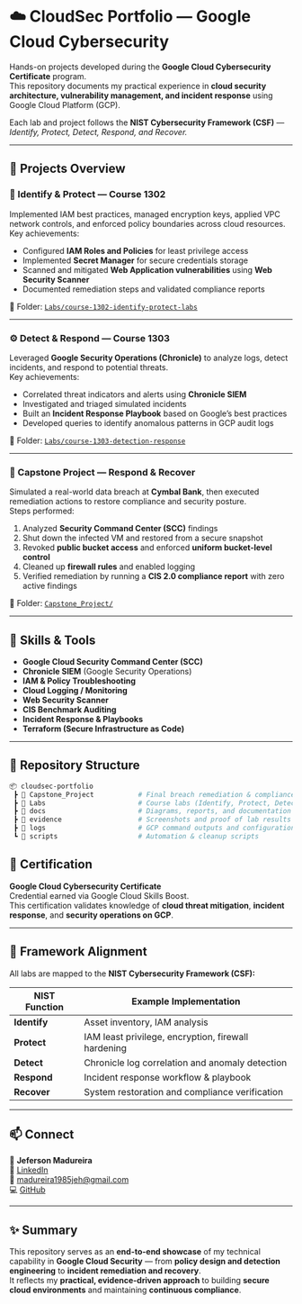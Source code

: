 # ☁️ CloudSec Portfolio — Google Cloud Cybersecurity

Hands-on projects developed during the **Google Cloud Cybersecurity Certificate** program.  
This repository documents my practical experience in **cloud security architecture, vulnerability management, and incident response** using Google Cloud Platform (GCP).

Each lab and project follows the **NIST Cybersecurity Framework (CSF)** — *Identify, Protect, Detect, Respond, and Recover.*

---

## 🧩 Projects Overview

### 🔐 Identify & Protect — Course 1302
Implemented IAM best practices, managed encryption keys, applied VPC network controls, and enforced policy boundaries across cloud resources.  
Key achievements:
- Configured **IAM Roles and Policies** for least privilege access  
- Implemented **Secret Manager** for secure credentials storage  
- Scanned and mitigated **Web Application vulnerabilities** using **Web Security Scanner**  
- Documented remediation steps and validated compliance reports  

📂 Folder: [`Labs/course-1302-identify-protect-labs`](./Labs/course-1302-identify-protect-labs)

---

### ⚙️ Detect & Respond — Course 1303
Leveraged **Google Security Operations (Chronicle)** to analyze logs, detect incidents, and respond to potential threats.  
Key achievements:
- Correlated threat indicators and alerts using **Chronicle SIEM**  
- Investigated and triaged simulated incidents  
- Built an **Incident Response Playbook** based on Google’s best practices  
- Developed queries to identify anomalous patterns in GCP audit logs  

📂 Folder: [`Labs/course-1303-detection-response`](./Labs/course-1303-detection-response)

---

### 🧱 Capstone Project — Respond & Recover
Simulated a real-world data breach at **Cymbal Bank**, then executed remediation actions to restore compliance and security posture.  
Steps performed:
1. Analyzed **Security Command Center (SCC)** findings  
2. Shut down the infected VM and restored from a secure snapshot  
3. Revoked **public bucket access** and enforced **uniform bucket-level control**  
4. Cleaned up **firewall rules** and enabled logging  
5. Verified remediation by running a **CIS 2.0 compliance report** with zero active findings  

📂 Folder: [`Capstone_Project/`](./Capstone_Project)

---

## 🧠 Skills & Tools

- **Google Cloud Security Command Center (SCC)**
- **Chronicle SIEM** (Google Security Operations)
- **IAM & Policy Troubleshooting**
- **Cloud Logging / Monitoring**
- **Web Security Scanner**
- **CIS Benchmark Auditing**
- **Incident Response & Playbooks**
- **Terraform (Secure Infrastructure as Code)**

---

## 📜 Repository Structure

```bash
📦 cloudsec-portfolio
 ┣ 📁 Capstone_Project           # Final breach remediation & compliance verification
 ┣ 📁 Labs                       # Course labs (Identify, Protect, Detect, Respond)
 ┣ 📁 docs                       # Diagrams, reports, and documentation
 ┣ 📁 evidence                   # Screenshots and proof of lab results
 ┣ 📁 logs                       # GCP command outputs and configurations
 ┗ 📁 scripts                    # Automation & cleanup scripts
```
## 🏅 Certification

**Google Cloud Cybersecurity Certificate**  
Credential earned via Google Cloud Skills Boost.  
This certification validates knowledge of **cloud threat mitigation**, **incident response**, and **security operations on GCP**.

---

## 🧭 Framework Alignment

All labs are mapped to the **NIST Cybersecurity Framework (CSF):**

| NIST Function | Example Implementation |
|----------------|------------------------|
| **Identify** | Asset inventory, IAM analysis |
| **Protect** | IAM least privilege, encryption, firewall hardening |
| **Detect** | Chronicle log correlation and anomaly detection |
| **Respond** | Incident response workflow & playbook |
| **Recover** | System restoration and compliance verification |

---

## 📫 Connect

👋 **Jeferson Madureira**  
🔗 [LinkedIn](https://www.linkedin.com/in/jeferson-madureira-4a526a109/)  
📧 madureira1985jeh@gmail.com  
💻 [GitHub](https://github.com/MadJeh)

---

## ✨ Summary

This repository serves as an **end-to-end showcase** of my technical capability in **Google Cloud Security** — from **policy design and detection engineering** to **incident remediation and recovery**.  
It reflects my **practical, evidence-driven approach** to building **secure cloud environments** and maintaining **continuous compliance**.

